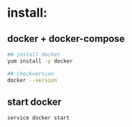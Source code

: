 # install:

## docker + docker-compose
```bash
## install docker
yum install -y docker

## checkversion
docker --version

```

## start docker
```bash
service docker start
```
